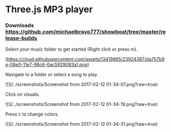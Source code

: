 # Three.js MP3 player

### Downloads https://github.com/michaelbravo777/showboat/tree/master/release-builds

Select your music folder to get started (Right click or press m).

(https://cloud.githubusercontent.com/assets/13419865/23924387/da757b9e-08e0-11e7-98c6-0ac5929083a1.png)

Navigate to a folder or select a song to play.

![](/../screenshots/Screenshot from 2017-02-12 01-34-07.png?raw=true)

Click on visuals.

![](/../screenshots/Screenshot from 2017-02-12 01-34-19.png?raw=true)

Press c to change colors.

![](/../screenshots/Screenshot from 2017-02-12 01-34-31.png?raw=true)

